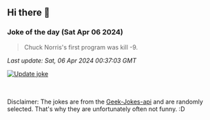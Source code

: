 ## Hi there 👋

### Joke of the day (Sat Apr 06 2024)
<!-- joke -->
>Chuck Norris's first program was kill -9.
<!-- /joke -->

*Last update: Sat, 06 Apr 2024 00:37:03 GMT*

[![Update joke](https://github.com/nclskfm/nclskfm/actions/workflows/joke.yml/badge.svg)](https://github.com/nclskfm/nclskfm/actions/workflows/joke.yml)

<br><br>
Disclaimer: The jokes are from the [Geek-Jokes-api](https://github.com/sameerkumar18/geek-joke-api) and are randomly selected. That's why they are unfortunately often not funny. :D
